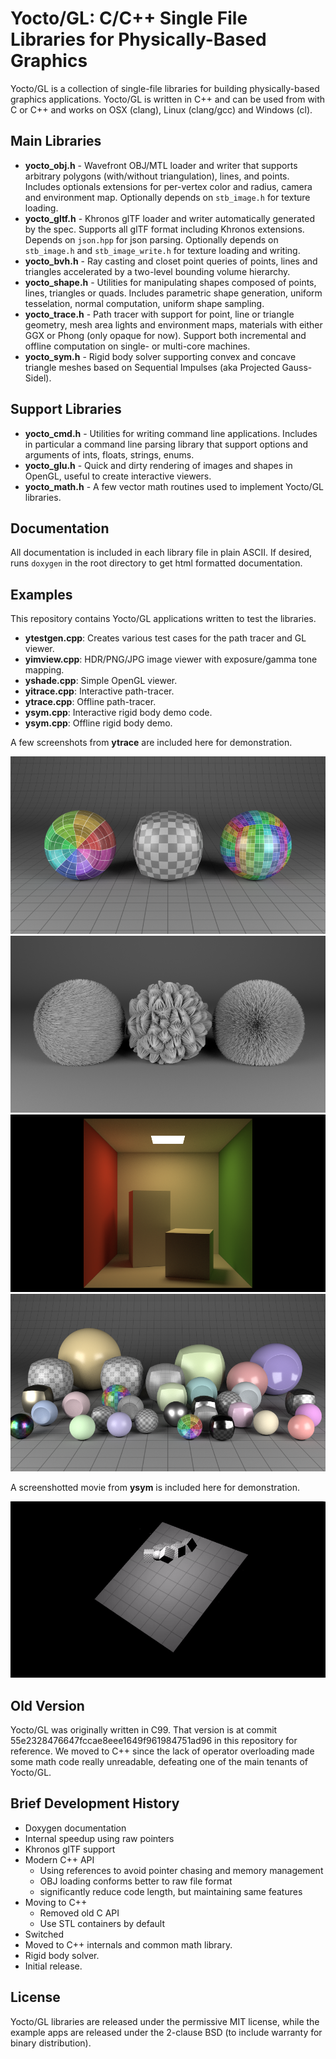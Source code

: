 # Yocto/GL: C/C++ Single File Libraries for Physically-Based Graphics

Yocto/GL is a collection of single-file libraries for building physically-based
graphics applications. Yocto/GL is written in C++ and can be used from with C or
C++ and works on OSX (clang), Linux (clang/gcc) and Windows (cl).

## Main Libraries

- **yocto_obj.h** - Wavefront OBJ/MTL loader and writer that supports arbitrary polygons (with/without triangulation), lines, and points. Includes optionals extensions for per-vertex color and radius, camera and environment map. Optionally depends on `stb_image.h` for texture loading.
- **yocto_gltf.h** - Khronos glTF loader and writer automatically generated by the spec. Supports all glTF format including Khronos extensions. Depends on `json.hpp` for json parsing. Optionally depends on `stb_image.h` and `stb_image_write.h` for texture loading and writing.
- **yocto_bvh.h** - Ray casting and closet point queries of points, lines and triangles accelerated by a two-level bounding volume hierarchy.
- **yocto_shape.h** - Utilities for manipulating shapes composed of points, lines, triangles or quads. Includes parametric shape generation, uniform tesselation, normal computation, uniform shape sampling.
- **yocto_trace.h** - Path tracer with support for point, line or triangle geometry, mesh area lights and environment maps, materials with either GGX or Phong (only opaque for now). Support both incremental and offline computation on single- or multi-core machines.
- **yocto_sym.h** - Rigid body solver supporting convex and concave triangle meshes based on Sequential Impulses (aka Projected Gauss-Sidel).

## Support Libraries

- **yocto_cmd.h** - Utilities for writing command line applications. Includes in  particular a command line parsing library that support options and arguments of ints, floats, strings, enums.
- **yocto_glu.h** - Quick and dirty rendering of images and shapes in OpenGL, useful to create interactive viewers.
- **yocto_math.h** - A few vector math routines used to implement Yocto/GL libraries.

## Documentation

All documentation is included in each library file in plain ASCII. If desired, runs `doxygen` in the root directory to get html formatted documentation.

## Examples

This repository contains Yocto/GL applications written to test the libraries.

- **ytestgen.cpp**: Creates various test cases for the path tracer and GL viewer.
- **yimview.cpp**: HDR/PNG/JPG image viewer with exposure/gamma tone mapping.
- **yshade.cpp**: Simple OpenGL viewer.
- **yitrace.cpp**: Interactive path-tracer.
- **ytrace.cpp**: Offline path-tracer.
- **ysym.cpp**: Interactive rigid body demo code.
- **ysym.cpp**: Offline rigid body demo.

A few screenshots from **ytrace** are included here for demonstration.

![](images/sh03.path.png)
![](images/ls02.direct.png)
![](images/cb01.path.png)
![](images/rs02.path.png)

A screenshotted movie from **ysym** is included here for demonstration.

![](images/rb02.ysym.gif)

## Old Version

Yocto/GL was originally written in C99. That version is at commit
55e2328476647fccae8eee1649f961984751ad96 in this repository for reference.
We moved to C++ since the lack of operator overloading made some math code
really unreadable, defeating one of the main tenants of Yocto/GL.

## Brief Development History

- Doxygen documentation
- Internal speedup using raw pointers
- Khronos glTF support
- Modern C++ API
    - Using references to avoid pointer chasing and memory management
    - OBJ loading conforms better to raw file format
    - significantly reduce code length, but maintaining same features
- Moving to C++
    - Removed old C API
    - Use STL containers by default
- Switched
- Moved to C++ internals and common math library.
- Rigid body solver.
- Initial release.

## License

Yocto/GL libraries are released under the permissive MIT license, while the
example apps are released under the 2-clause BSD (to include warranty for binary distribution).
